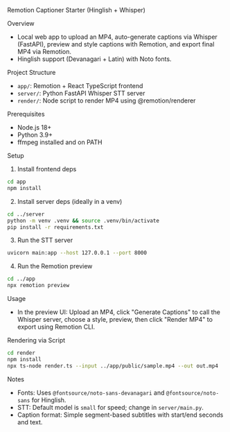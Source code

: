 Remotion Captioner Starter (Hinglish + Whisper)

Overview

- Local web app to upload an MP4, auto-generate captions via Whisper (FastAPI), preview and style captions with Remotion, and export final MP4 via Remotion.
- Hinglish support (Devanagari + Latin) with Noto fonts.

Project Structure

- `app/`: Remotion + React TypeScript frontend
- `server/`: Python FastAPI Whisper STT server
- `render/`: Node script to render MP4 using @remotion/renderer

Prerequisites

- Node.js 18+
- Python 3.9+
- ffmpeg installed and on PATH

Setup

1) Install frontend deps

```bash
cd app
npm install
```

2) Install server deps (ideally in a venv)

```bash
cd ../server
python -m venv .venv && source .venv/bin/activate
pip install -r requirements.txt
```

3) Run the STT server

```bash
uvicorn main:app --host 127.0.0.1 --port 8000
```

4) Run the Remotion preview

```bash
cd ../app
npx remotion preview
```

Usage

- In the preview UI: Upload an MP4, click "Generate Captions" to call the Whisper server, choose a style, preview, then click "Render MP4" to export using Remotion CLI.

Rendering via Script

```bash
cd render
npm install
npx ts-node render.ts --input ../app/public/sample.mp4 --out out.mp4
```

Notes

- Fonts: Uses `@fontsource/noto-sans-devanagari` and `@fontsource/noto-sans` for Hinglish.
- STT: Default model is `small` for speed; change in `server/main.py`.
- Caption format: Simple segment-based subtitles with start/end seconds and text.


